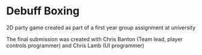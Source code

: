 # Debuff Boxing
 2D party game created as part of a first year group assignment at university

The final submission was created with Chris Banton (Team lead, player controls programmer) and Chris Lamb (UI programmer)
